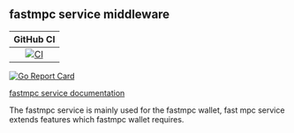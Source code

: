 ## fastmpc service middleware

|GitHub CI|
|:-:|
|[![CI](https://github.com/smpcwallet/fastmpc-service-middleware/actions/workflows/main.yml/badge.svg)](https://github.com/smpcwallet/fastmpc-service-middleware/actions/workflows/main.yml)|
[![Go Report Card](https://goreportcard.com/badge/github.com/stretchr/testify)](https://goreportcard.com/report/github.com/smpcwallet/fastmpc-service-middleware)

[fastmpc service documentation](https://fastmpc-service.readthedocs.io)

The fastmpc service is mainly used for the fastmpc wallet, fast mpc service extends features which fastmpc wallet requires.
